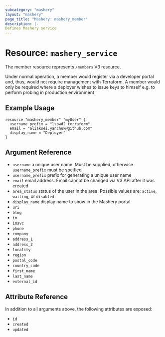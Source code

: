```yaml
---
subcategory: "mashery"
layout: "mashery"
page_title: "Mashery: mashery_member"
description: |-
Defines Mashery service
---
```


# Resource: `mashery_service`

The member resource represents `/members` V3 resource. 

Under normal operation, a member would register via a developer portal and, thus, would not require management
with Terraform. A member would only be required where a deployer wishes to issue keys to himself e.g. to
perform probing in production environment

## Example Usage

```hcl
resource "mashery_member" "myUser" {
  username_prefix = "lspwd2_terraform"
  email = "aliaksei.yanchuk@github.com"
  display_name = "Deployer"
}
```

## Argument Reference

* `username` a unique user name. Must be supplied, otherwise `username_prefix` must be speified
* `username_prefix` prefix for generating a unique user name
* `email` email address. Email cannot be changed via V3 API after it was created
* `area_status` status of the user in the area. Possible values are: `active`, `waiting`, or `disabled`
* `display_name` display name to show in the Mashery portal
* `uri`
* `blog`
* `im`
* `imsvc`
* `phone`
* `company`
* `address_1`
* `address_2`
* `locality`
* `region`
* `postal_code`
* `country_code`
* `first_name`
* `last_name`
* `external_id`

## Attribute Reference

In addition to all arguments above, the following attributes are exposed:

* `id` 
* `created`
* `updated`